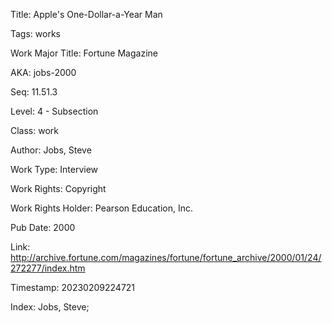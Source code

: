 Title:  Apple's One-Dollar-a-Year Man

Tags:   works

Work Major Title: Fortune Magazine

AKA:    jobs-2000

Seq:    11.51.3

Level:  4 - Subsection

Class:  work

Author: Jobs, Steve

Work Type: Interview

Work Rights: Copyright

Work Rights Holder: Pearson Education, Inc.

Pub Date: 2000

Link:   http://archive.fortune.com/magazines/fortune/fortune_archive/2000/01/24/272277/index.htm

Timestamp: 20230209224721

Index:  Jobs, Steve; 
